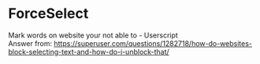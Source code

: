 # ForceSelect
Mark words on website your not able to - Userscript\
Answer from: https://superuser.com/questions/1282718/how-do-websites-block-selecting-text-and-how-do-i-unblock-that/
